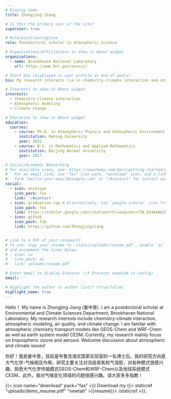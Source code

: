```yaml
---
# Display name
title: Zhongjing Jiang

# Is this the primary user of the site?
superuser: true

# Role/position/tagline
role: Postdoctoral scholar in Atmospheric Science

# Organizations/Affiliations to show in About widget
organizations:
  - name: Brookhaven National Laboratory
    url: https://www.bnl.gov/envsci/

# Short bio (displayed in user profile at end of posts)
bio: My research interests lie in chemistry-climate interaction and atmospheric modeling.

# Interests to show in About widget
interests:
  - Chemistry-climate interaction
  - Atmospheric modeling
  - Climate Change

# Education to show in About widget
education:
  courses:
    - course: Ph.D. in Atmospheric Physics and Atmospheric Environment
      institution: Peking University
      year: 2022
    - course: B.S. in Mathematics and Applied Mathematics
      institution: Beijing Normal University
      year: 2017

# Social/Academic Networking
# For available icons, see: https://wowchemy.com/docs/getting-started/page-builder/#icons
#   For an email link, use "fas" icon pack, "envelope" icon, and a link in the
#   form "mailto:your-email@example.com" or "/#contact" for contact widget.
social:
  - icon: envelope
    icon_pack: fas
    link: '/#contact'
  - icon: graduation-cap # Alternatively, use `google-scholar` icon from `ai` icon pack
    icon_pack: fas
    link: https://scholar.google.com/citations?hl=en&user=73N_824AAAAJ&view_op=list_works&sortby=pubdate
  - icon: github
    icon_pack: fab
    link: https://github.com/ZhongjingJiang


# Link to a PDF of your resume/CV.
# To use: copy your resume to `static/uploads/resume.pdf`, enable `ai` icons in `params.toml`,
# and uncomment the lines below.
# - icon: cv
#   icon_pack: ai
#   link: uploads/resume.pdf

# Enter email to display Gravatar (if Gravatar enabled in Config)
email: ''

# Highlight the author in author lists? (true/false)
highlight_name: true
---
```


Hello！ My name is Zhongjing Jiang (姜中景). I am a postdoctoral scholar at Environmental and Climate Sciences Department, Brookhaven National Laboratory. My research interests include chemistry-climate interaction, atmospheric modeling, air quality, and climate change. I am familar with atmospheric chemistry transport models like GEOS-Chem and WRF-Chem as well as earth system model CESM. Currently, my research mainly focus on tropospheric ozone and aerosol. Welcome discussion about atmospheric and climate issues!

你好！我是姜中景，目前是布鲁克海文国家实验室的一名博士后。我的研究方向是大气化学-气候相互作用，研究主要关注对流层臭氧和气溶胶，对各种模式很感兴趣，熟悉大气化学传输模式GEOS-Chem和WRF-Chem以及地球系统模式CESM，此外，我对气候变化领域的问题很感兴趣。请大家多多指教！

{{< icon name="download" pack="fas" >}} Download my {{< staticref "uploads/demo_resume.pdf" "newtab" >}}resumé{{< /staticref >}}.
